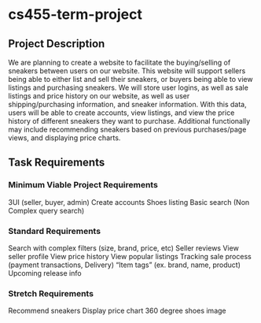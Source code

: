 # cs455-term-project

<h2>Project Description</h2>

We are planning to create a website to facilitate the buying/selling of sneakers between users on our website. This website will support sellers being able to either list and sell their sneakers, or buyers being able to view listings and purchasing sneakers. We will store user logins, as well as sale listings and price history on our website, as well as user shipping/purchasing information, and sneaker information. With this data, users will be able to create accounts, view listings, and view the price history of different sneakers they want to purchase. Additional functionally may include recommending sneakers based on previous purchases/page views, and displaying price charts.  

<h2> Task Requirements </h2> 

<h3> Minimum Viable Project Requirements </h3> 
3UI (seller, buyer, admin)
Create accounts
Shoes listing
Basic search (Non Complex query search)

<h3> Standard Requirements </h3> 
Search with complex filters (size, brand, price, etc)
Seller reviews 
View seller profile
View price history 
View popular listings 
Tracking sale process (payment transactions, Delivery)
“Item tags” (ex. brand, name, product)
Upcoming release info

<h3> Stretch Requirements </h3> 
Recommend sneakers
Display price chart
360 degree shoes image

